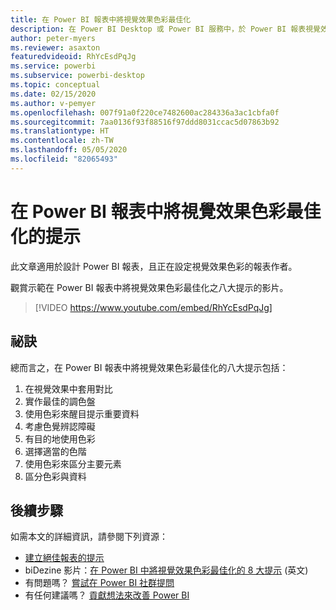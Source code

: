 ```yaml
---
title: 在 Power BI 報表中將視覺效果色彩最佳化
description: 在 Power BI Desktop 或 Power BI 服務中，於 Power BI 報表視覺效果中將視覺效果色彩最佳化的八個提示。
author: peter-myers
ms.reviewer: asaxton
featuredvideoid: RhYcEsdPqJg
ms.service: powerbi
ms.subservice: powerbi-desktop
ms.topic: conceptual
ms.date: 02/15/2020
ms.author: v-pemyer
ms.openlocfilehash: 007f91a0f220ce7482600ac284336a3ac1cbfa0f
ms.sourcegitcommit: 7aa0136f93f88516f97ddd8031ccac5d07863b92
ms.translationtype: HT
ms.contentlocale: zh-TW
ms.lasthandoff: 05/05/2020
ms.locfileid: "82065493"
---
```

# <a name="tips-to-optimize-visual-colors-in-power-bi-reports"></a>在 Power BI 報表中將視覺效果色彩最佳化的提示

此文章適用於設計 Power BI 報表，且正在設定視覺效果色彩的報表作者。

觀賞示範在 Power BI 報表中將視覺效果色彩最佳化之八大提示的影片。

> [!VIDEO https://www.youtube.com/embed/RhYcEsdPqJg]

## <a name="tips"></a>祕訣

總而言之，在 Power BI 報表中將視覺效果色彩最佳化的八大提示包括：

1. 在視覺效果中套用對比
1. 實作最佳的調色盤
1. 使用色彩來醒目提示重要資料
1. 考慮色覺辨認障礙
1. 有目的地使用色彩
1. 選擇適當的色階
1. 使用色彩來區分主要元素
1. 區分色彩與資料

## <a name="next-steps"></a>後續步驟

如需本文的詳細資訊，請參閱下列資源：

- [建立絕佳報表的提示](../desktop-tips-and-tricks-for-creating-reports.md)
- biDezine 影片：[在 Power BI 中將視覺效果色彩最佳化的 8 大提示](https://www.youtube.com/watch?v=RhYcEsdPqJg) \(英文\)
- 有問題嗎？ [嘗試在 Power BI 社群提問](https://community.powerbi.com/)
- 有任何建議嗎？ [貢獻想法來改善 Power BI](https://ideas.powerbi.com)
